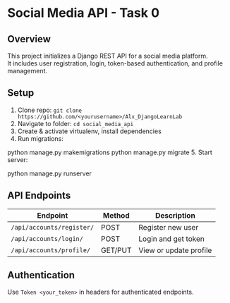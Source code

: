 # Social Media API - Task 0

## Overview

This project initializes a Django REST API for a social media platform.  
It includes user registration, login, token-based authentication, and profile management.

## Setup

1. Clone repo: `git clone https://github.com/<yourusername>/Alx_DjangoLearnLab`
2. Navigate to folder: `cd social_media_api`
3. Create & activate virtualenv, install dependencies
4. Run migrations:

python manage.py makemigrations
python manage.py migrate 5. Start server:

python manage.py runserver

## API Endpoints

| Endpoint                  | Method  | Description            |
| ------------------------- | ------- | ---------------------- |
| `/api/accounts/register/` | POST    | Register new user      |
| `/api/accounts/login/`    | POST    | Login and get token    |
| `/api/accounts/profile/`  | GET/PUT | View or update profile |

## Authentication

Use `Token <your_token>` in headers for authenticated endpoints.
